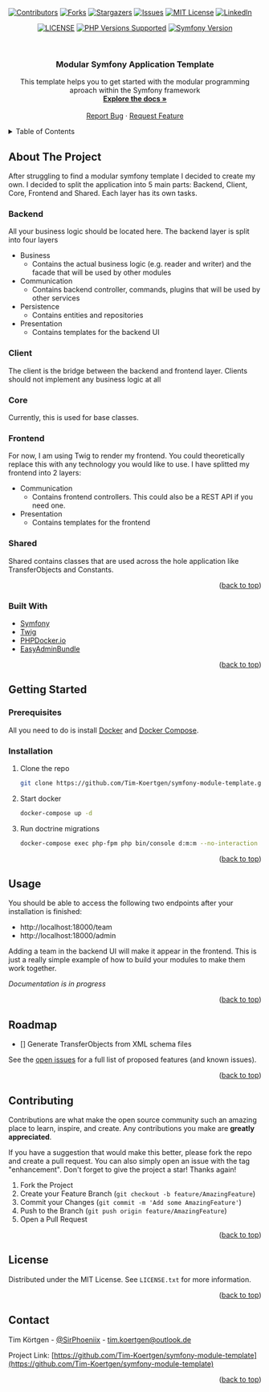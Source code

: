 <!-- PROJECT SHIELDS -->
[![Contributors][contributors-shield]][contributors-url]
[![Forks][forks-shield]][forks-url]
[![Stargazers][stars-shield]][stars-url]
[![Issues][issues-shield]][issues-url]
[![MIT License][license-shield]][license-url]
[![LinkedIn][linkedin-shield]][linkedin-url]

<p align="center">
  <a href="#" title="license"><img alt="LICENSE" src="https://img.shields.io/badge/license-MIT-428f7e.svg?logo=open%20source%20initiative&logoColor=white&labelColor=555555"></a>
  <a href="#" title="PHP Versions Supported"><img alt="PHP Versions Supported" src="https://img.shields.io/badge/php-8.0-777bb3.svg?logo=php&logoColor=white&labelColor=555555"></a>
  <a href="#" title="Symfony Version"><img alt="Symfony Version" src="https://img.shields.io/badge/symfony-5.3-777bb3.svg?logo=symfony&logoColor=white&labelColor=555555"></a>
</p>

<!-- PROJECT LOGO -->
<br />
<div align="center">
  <!--<a href="https://github.com/Tim-Koertgen/symfony-module-template">
    <img src="images/logo.png" alt="Logo" width="80" height="80">
  </a>-->

<h3 align="center">Modular Symfony Application Template</h3>

  <p align="center">
    This template helps you to get started with the modular programming aproach within the Symfony framework
    <br />
    <a href="https://github.com/Tim-Koertgen/symfony-module-template"><strong>Explore the docs »</strong></a>
    <br />
    <br />
    <a href="https://github.com/Tim-Koertgen/symfony-module-template/issues">Report Bug</a>
    ·
    <a href="https://github.com/Tim-Koertgen/symfony-module-template/issues">Request Feature</a>
  </p>
</div>



<!-- TABLE OF CONTENTS -->
<details>
  <summary>Table of Contents</summary>
  <ol>
    <li>
      <a href="#about-the-project">About The Project</a>
      <ul>
        <li><a href="#built-with">Built With</a></li>
      </ul>
    </li>
    <li>
      <a href="#getting-started">Getting Started</a>
      <ul>
        <li><a href="#prerequisites">Prerequisites</a></li>
        <li><a href="#installation">Installation</a></li>
      </ul>
    </li>
    <li><a href="#usage">Usage</a></li>
    <li><a href="#roadmap">Roadmap</a></li>
    <li><a href="#contributing">Contributing</a></li>
    <li><a href="#license">License</a></li>
    <li><a href="#contact">Contact</a></li>
    <li><a href="#acknowledgments">Acknowledgments</a></li>
  </ol>
</details>



<!-- ABOUT THE PROJECT -->
## About The Project

After struggling to find a modular symfony template I decided to create my own. I decided to split the application into 5 main parts: Backend, Client, Core, Frontend and Shared. Each layer has its own tasks.

### Backend

All your business logic should be located here. The backend layer is split into four layers

- Business
  - Contains the actual business logic (e.g. reader and writer) and the facade that will be used by other modules
- Communication
  - Contains backend controller, commands, plugins that will be used by other services
- Persistence
  - Contains entities and repositories
- Presentation
  - Contains templates for the backend UI

### Client

The client is the bridge between the backend and frontend layer. Clients should not implement any business logic at all

### Core

Currently, this is used for base classes.

### Frontend

For now, I am using Twig to render my frontend. You could theoretically replace this with any technology you would like to use. I have splitted my frontend into 2 layers:

- Communication
  - Contains frontend controllers. This could also be a REST API if you need one.
- Presentation
  - Contains templates for the frontend

### Shared

Shared contains classes that are used across the hole application like TransferObjects and Constants.

<p align="right">(<a href="#top">back to top</a>)</p>



### Built With

* [Symfony](https://symfony.com/)
* [Twig](https://twig.symfony.com/)
* [PHPDocker.io](https://phpdocker.io/)
* [EasyAdminBundle](https://symfony.com/bundles/EasyAdminBundle/current/index.html)

<p align="right">(<a href="#top">back to top</a>)</p>



<!-- GETTING STARTED -->
## Getting Started

### Prerequisites

All you need to do is install [Docker](https://docs.docker.com/get-docker/) and [Docker Compose](https://docs.docker.com/compose/install/).

### Installation

1. Clone the repo
   ```sh
   git clone https://github.com/Tim-Koertgen/symfony-module-template.git
   ```
2. Start docker
   ```sh
   docker-compose up -d
   ```
3. Run doctrine migrations
   ```sh
   docker-compose exec php-fpm php bin/console d:m:m --no-interaction
   ```

<p align="right">(<a href="#top">back to top</a>)</p>



<!-- USAGE EXAMPLES -->
## Usage

You should be able to access the following two endpoints after your installation is finished:
- http://localhost:18000/team
- http://localhost:18000/admin

Adding a team in the backend UI will make it appear in the frontend. This is just a really simple example of how to build your modules to make them work together.

<!--_For more examples, please refer to the [Documentation](https://example.com)_-->
_Documentation is in progress_

<p align="right">(<a href="#top">back to top</a>)</p>



<!-- ROADMAP -->
## Roadmap

- [] Generate TransferObjects from XML schema files

See the [open issues](https://github.com/Tim-Koertgen/symfony-module-template/issues) for a full list of proposed features (and known issues).

<p align="right">(<a href="#top">back to top</a>)</p>



<!-- CONTRIBUTING -->
## Contributing

Contributions are what make the open source community such an amazing place to learn, inspire, and create. Any contributions you make are **greatly appreciated**.

If you have a suggestion that would make this better, please fork the repo and create a pull request. You can also simply open an issue with the tag "enhancement".
Don't forget to give the project a star! Thanks again!

1. Fork the Project
2. Create your Feature Branch (`git checkout -b feature/AmazingFeature`)
3. Commit your Changes (`git commit -m 'Add some AmazingFeature'`)
4. Push to the Branch (`git push origin feature/AmazingFeature`)
5. Open a Pull Request

<p align="right">(<a href="#top">back to top</a>)</p>



<!-- LICENSE -->
## License

Distributed under the MIT License. See `LICENSE.txt` for more information.

<p align="right">(<a href="#top">back to top</a>)</p>



<!-- CONTACT -->
## Contact

Tim Körtgen - [@SirPhoeniix](https://twitter.com/SirPhoeniix) - tim.koertgen@outlook.de

Project Link: [https://github.com/Tim-Koertgen/symfony-module-template](https://github.com/Tim-Koertgen/symfony-module-template)

<p align="right">(<a href="#top">back to top</a>)</p>



<!-- ACKNOWLEDGMENTS -->
<!--## Acknowledgments

* []()
* []()
* []()

<p align="right">(<a href="#top">back to top</a>)</p>-->



<!-- MARKDOWN LINKS & IMAGES -->
<!-- https://www.markdownguide.org/basic-syntax/#reference-style-links -->
[contributors-shield]: https://img.shields.io/github/contributors/Tim-Koertgen/symfony-module-template.svg?style=for-the-badge
[contributors-url]: https://github.com/Tim-Koertgen/symfony-module-template/graphs/contributors
[forks-shield]: https://img.shields.io/github/forks/Tim-Koertgen/symfony-module-template.svg?style=for-the-badge
[forks-url]: https://github.com/Tim-Koertgen/symfony-module-template/network/members
[stars-shield]: https://img.shields.io/github/stars/Tim-Koertgen/symfony-module-template.svg?style=for-the-badge
[stars-url]: https://github.com/Tim-Koertgen/symfony-module-template/stargazers
[issues-shield]: https://img.shields.io/github/issues/Tim-Koertgen/symfony-module-template.svg?style=for-the-badge
[issues-url]: https://github.com/Tim-Koertgen/symfony-module-template/issues
[license-shield]: https://img.shields.io/github/license/Tim-Koertgen/symfony-module-template.svg?style=for-the-badge
[license-url]: https://github.com/Tim-Koertgen/symfony-module-template/blob/master/LICENSE.txt
[linkedin-shield]: https://img.shields.io/badge/-LinkedIn-black.svg?style=for-the-badge&logo=linkedin&colorB=555
[linkedin-url]: https://linkedin.com/in/tim-körtgen
[product-screenshot]: images/screenshot.png